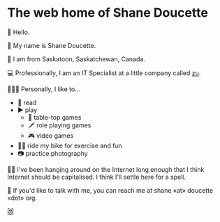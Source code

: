 # The web home of Shane Doucette

👋 Hello.  

📛 My name is Shane Doucette.  

📍 I am from Saskatoon, Saskatchewan, Canada.

💻 Professionally, I am an IT Specialist at a little company called [zu](https://zu.com).

🧔🏻‍♂️ Personally, I like to...
- 📖 read
- ▶️ play 
  - 🎲 table-top games
  - 🗡 role playing games
  - 🎮 video games
- 🚴‍♀️ ride my bike for exercise and fun
- 📷 practice photography

🏄‍♀️ I've been hanging around on the Internet long enough that I think Internet should be capitalised. I think I'll settle here for a spell.  

📧 If you'd like to talk with me, you can reach me at shane «at» doucette «dot» org.

[😻](cat.jpg)
